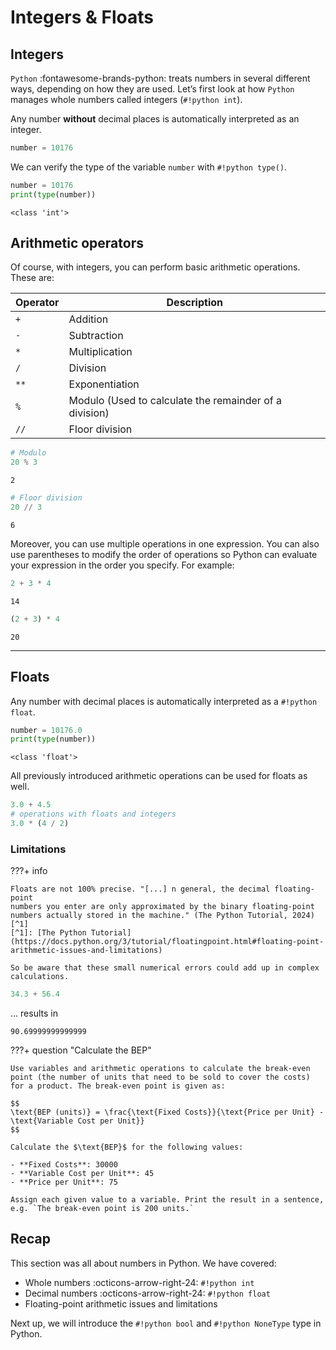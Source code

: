 # Integers & Floats

## Integers

`Python` :fontawesome-brands-python: treats numbers in several different ways,
depending on how they are used. Let’s first look at how `Python` manages whole 
numbers called integers (`#!python int`).

Any number **without** decimal places is automatically interpreted as an
integer.

```py
number = 10176
```

We can verify the type of the variable `number` with `#!python type()`.

```py
number = 10176
print(type(number))
```

```title=">>> Output"
<class 'int'>
```

## Arithmetic operators

Of course, with integers, you can perform basic arithmetic operations.
These are:

| Operator | Description                                            |
|----------|--------------------------------------------------------|
| `+`      | Addition                                               |
| `-`      | Subtraction                                            |
| `*`      | Multiplication                                         |
| `/`      | Division                                               |
| `**`     | Exponentiation                                         |
| `%`      | Modulo (Used to calculate the remainder of a division) |
| `//`     | Floor division                                         |


```py
# Modulo
20 % 3
```

```title=">>> Output"
2
```

```py
# Floor division
20 // 3
```

```title=">>> Output"
6
```

Moreover, you can use multiple operations in one expression. You can also
use parentheses to modify the order of operations so Python can evaluate your 
expression in the order you specify. For example:

```py
2 + 3 * 4
```

```title=">>> Output"
14
```

```py
(2 + 3) * 4
```

```title=">>> Output"
20
```

---

## Floats

Any number with decimal places is automatically interpreted as a `#!python 
float`.

```py
number = 10176.0
print(type(number))
```

```title=">>> Output"
<class 'float'>
```

All previously introduced arithmetic operations can be used for floats as well.

```py
3.0 + 4.5
# operations with floats and integers
3.0 * (4 / 2)
```

### Limitations

???+ info

    Floats are not 100% precise. "[...] n general, the decimal floating-point 
    numbers you enter are only approximated by the binary floating-point 
    numbers actually stored in the machine." (The Python Tutorial, 2024)[^1]
    [^1]: [The Python Tutorial](https://docs.python.org/3/tutorial/floatingpoint.html#floating-point-arithmetic-issues-and-limitations)
    
    So be aware that these small numerical errors could add up in complex 
    calculations.

```py
34.3 + 56.4
```

... results in

```title=">>> Output"
90.69999999999999
```

???+ question "Calculate the BEP"

    Use variables and arithmetic operations to calculate the break-even point (the number of units that need to be sold to cover the costs) for a product. The break-even point is given as:

    $$
    \text{BEP (units)} = \frac{\text{Fixed Costs}}{\text{Price per Unit} - \text{Variable Cost per Unit}}
    $$
    
    Calculate the $\text{BEP}$ for the following values:

    - **Fixed Costs**: 30000
    - **Variable Cost per Unit**: 45
    - **Price per Unit**: 75
    
    Assign each given value to a variable. Print the result in a sentence, e.g. `The break-even point is 200 units.`


## Recap

This section was all about numbers in Python. We have covered:

- Whole numbers :octicons-arrow-right-24: `#!python int`
- Decimal numbers :octicons-arrow-right-24: `#!python float`
- Floating-point arithmetic issues and limitations

Next up, we will introduce the `#!python bool` and `#!python NoneType` type in
Python.